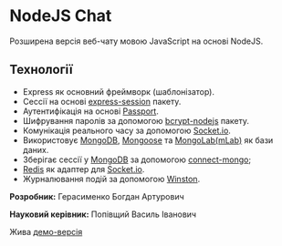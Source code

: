 # NodeJS Chat

Розширена версія веб-чату мовою JavaScript на основі NodeJS.

## Технології
+ Express як основний фреймворк (шаблонізатор).
+ Сессії на основі [express-session](https://github.com/expressjs/session) пакету.
+ Аутентифікація на основі [Passport](https://github.com/jaredhanson/passport).
+ Шифрування паролів за допомогою [bcrypt-nodejs](https://github.com/shaneGirish/bcrypt-nodejs) пакету.
+ Комунікація реального часу за допомогою [Socket.io](https://github.com/socketio/socket.io).
+ Використовує [MongoDB](https://github.com/mongodb/mongo), [Mongoose](https://github.com/Automattic/mongoose) та [MongoLab(mLab)](https://mlab.com/) як бази даних.
+ Зберігає сессії у [MongoDB](https://github.com/mongodb/mongo) за допомогою [connect-mongo](https://github.com/kcbanner/connect-mongo);
+ [Redis](https://github.com/antirez/redis) як адаптер для [Socket.io](https://github.com/socketio/socket.io).
+ Журналювання подій за допомогою [Winston](https://github.com/winstonjs/winston).

**Розробник:** Герасименко Богдан Артурович

**Науковий керівник:** Попівщий Василь Іванович

Жива [демо-версія](https://chatua.herokuapp.com)
